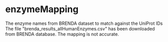 # enzymeMapping
The enzyme names from BRENDA dataset to match against the UniProt IDs
The file "brenda_results_allHumanEnzymes.csv" has been downloaded from BRENDA database.
The mapping is not accurate. 
